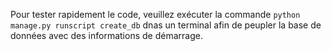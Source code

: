 Pour tester rapidement le code, veuillez exécuter la commande `python manage.py runscript create_db` dnas un terminal afin de peupler la base de données avec des informations de démarrage.
